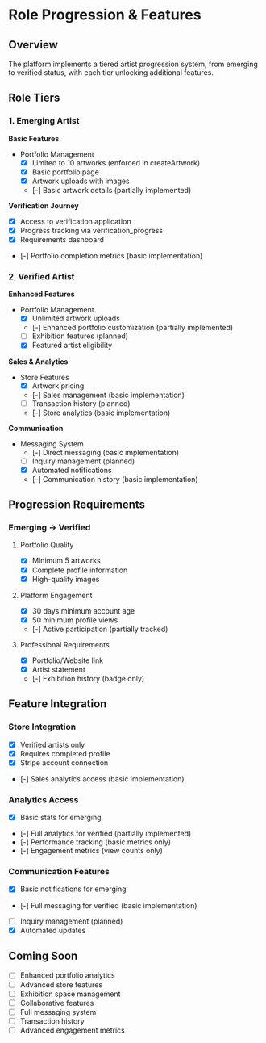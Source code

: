 # Role Progression & Features

## Overview
The platform implements a tiered artist progression system, from emerging to verified status, with each tier unlocking additional features.

## Role Tiers

### 1. Emerging Artist
**Basic Features**
- Portfolio Management
  - [x] Limited to 10 artworks (enforced in createArtwork)
  - [x] Basic portfolio page
  - [x] Artwork uploads with images
  - [-] Basic artwork details (partially implemented)

**Verification Journey**
- [x] Access to verification application
- [x] Progress tracking via verification_progress
- [x] Requirements dashboard
- [-] Portfolio completion metrics (basic implementation)

### 2. Verified Artist
**Enhanced Features**
- Portfolio Management
  - [x] Unlimited artwork uploads
  - [-] Enhanced portfolio customization (partially implemented)
  - [ ] Exhibition features (planned)
  - [x] Featured artist eligibility

**Sales & Analytics**
- Store Features
  - [x] Artwork pricing
  - [-] Sales management (basic implementation)
  - [ ] Transaction history (planned)
  - [-] Store analytics (basic implementation)

**Communication**
- Messaging System
  - [-] Direct messaging (basic implementation)
  - [ ] Inquiry management (planned)
  - [x] Automated notifications
  - [-] Communication history (basic implementation)

## Progression Requirements

### Emerging → Verified
1. Portfolio Quality
   - [x] Minimum 5 artworks
   - [x] Complete profile information
   - [x] High-quality images

2. Platform Engagement
   - [x] 30 days minimum account age
   - [x] 50 minimum profile views
   - [-] Active participation (partially tracked)

3. Professional Requirements
   - [x] Portfolio/Website link
   - [x] Artist statement
   - [-] Exhibition history (badge only)

## Feature Integration

### Store Integration
- [x] Verified artists only
- [x] Requires completed profile
- [x] Stripe account connection
- [-] Sales analytics access (basic implementation)

### Analytics Access
- [x] Basic stats for emerging
- [-] Full analytics for verified (partially implemented)
- [-] Performance tracking (basic metrics only)
- [-] Engagement metrics (view counts only)

### Communication Features
- [x] Basic notifications for emerging
- [-] Full messaging for verified (basic implementation)
- [ ] Inquiry management (planned)
- [x] Automated updates

## Coming Soon
- [ ] Enhanced portfolio analytics
- [ ] Advanced store features
- [ ] Exhibition space management
- [ ] Collaborative features
- [ ] Full messaging system
- [ ] Transaction history
- [ ] Advanced engagement metrics 